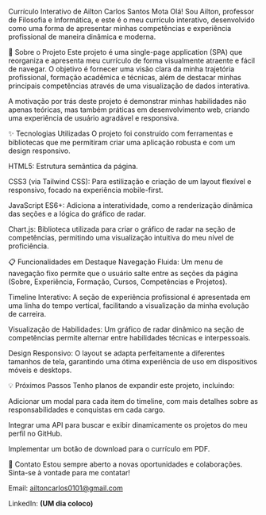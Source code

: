 Currículo Interativo de Ailton Carlos Santos Mota
Olá! Sou Ailton, professor de Filosofia e Informática, e este é o meu currículo interativo, desenvolvido como uma forma de apresentar minhas competências e experiência profissional de maneira dinâmica e moderna.

🚀 Sobre o Projeto
Este projeto é uma single-page application (SPA) que reorganiza e apresenta meu currículo de forma visualmente atraente e fácil de navegar. O objetivo é fornecer uma visão clara da minha trajetória profissional, formação acadêmica e técnicas, além de destacar minhas principais competências através de uma visualização de dados interativa.

A motivação por trás deste projeto é demonstrar minhas habilidades não apenas teóricas, mas também práticas em desenvolvimento web, criando uma experiência de usuário agradável e responsiva.

✨ Tecnologias Utilizadas
O projeto foi construído com ferramentas e bibliotecas que me permitiram criar uma aplicação robusta e com um design responsivo.

HTML5: Estrutura semântica da página.

CSS3 (via Tailwind CSS): Para estilização e criação de um layout flexível e responsivo, focado na experiência mobile-first.

JavaScript ES6+: Adiciona a interatividade, como a renderização dinâmica das seções e a lógica do gráfico de radar.

Chart.js: Biblioteca utilizada para criar o gráfico de radar na seção de competências, permitindo uma visualização intuitiva do meu nível de proficiência.

📋 Funcionalidades em Destaque
Navegação Fluida: Um menu de navegação fixo permite que o usuário salte entre as seções da página (Sobre, Experiência, Formação, Cursos, Competências e Projetos).

Timeline Interativo: A seção de experiência profissional é apresentada em uma linha do tempo vertical, facilitando a visualização da minha evolução de carreira.

Visualização de Habilidades: Um gráfico de radar dinâmico na seção de competências permite alternar entre habilidades técnicas e interpessoais.

Design Responsivo: O layout se adapta perfeitamente a diferentes tamanhos de tela, garantindo uma ótima experiência de uso em dispositivos móveis e desktops.

💡 Próximos Passos
Tenho planos de expandir este projeto, incluindo:

Adicionar um modal para cada item do timeline, com mais detalhes sobre as responsabilidades e conquistas em cada cargo.

Integrar uma API para buscar e exibir dinamicamente os projetos do meu perfil no GitHub.

Implementar um botão de download para o currículo em PDF.

🤝 Contato
Estou sempre aberto a novas oportunidades e colaborações. Sinta-se à vontade para me contatar!

Email: ailtoncarlos0101@gmail.com

LinkedIn: <b>(UM dia coloco)<b/>
